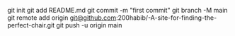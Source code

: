 git init
git add README.md
git commit -m "first commit"
git branch -M main
git remote add origin git@github.com:200habib/-A-site-for-finding-the-perfect-chair.git
git push -u origin main
